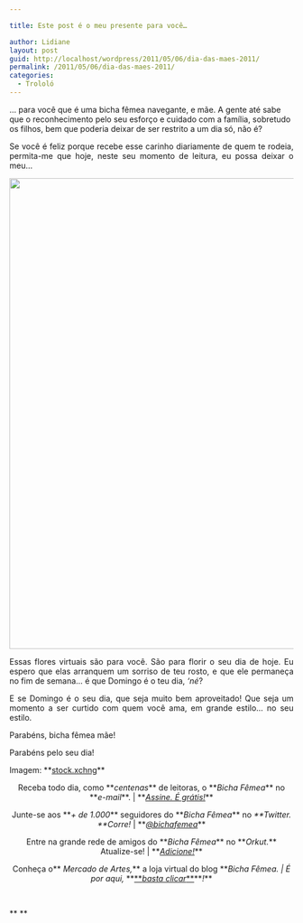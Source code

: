 ```yaml
---

title: Este post é o meu presente para você…

author: Lidiane
layout: post
guid: http://localhost/wordpress/2011/05/06/dia-das-maes-2011/
permalink: /2011/05/06/dia-das-maes-2011/
categories:
  - Trololó
---
```

… para você que é uma bicha fêmea navegante, e mãe. A gente até sabe que o reconhecimento pelo seu esforço e cuidado com a família, sobretudo os filhos, bem que poderia deixar de ser restrito a um dia só, não é?

<p style="text-align: justify;">
  Se você é feliz porque recebe esse carinho diariamente de quem te rodeia, permita-me que hoje, neste seu momento de leitura, eu possa deixar o meu…
</p>

<!--more-->

<p style="text-align: center;">
  <a href="http://www.trololodemulher.com.br/blog/wp-content/uploads/2011/05/Flores-Tulipas.jpg"><img class="alignnone size-full wp-image-6328" title="Flores - Tulipas" src="http://www.trololodemulher.com.br/blog/wp-content/uploads/2011/05/Flores-Tulipas.jpg" alt="" width="600" height="834" /></a>
</p>

<p style="text-align: justify;">
  Essas flores virtuais são para você. São para florir o seu dia de hoje. Eu espero que elas arranquem um sorriso de teu rosto, e que ele permaneça no fim de semana… é que Domingo é o teu dia, <em>‘né</em>?
</p>

<p style="text-align: justify;">
  E se Domingo é o seu dia, que seja muito bem aproveitado! Que seja um momento a ser curtido com quem você ama, em grande estilo… no seu estilo.
</p>

<p style="text-align: justify;">
  Parabéns, bicha fêmea mãe!
</p>

<p style="text-align: justify;">
  Parabéns pelo seu dia!
</p>

<p style="text-align: justify;">
  Imagem: **<a href="http://www.sxc.hu/" target="_blank">stock.xchng</a>**
</p>

<p style="text-align: center;">
  Receba todo dia, como **<em>centenas</em>** de leitoras, o **<em>Bicha Fêmea</em>** no **<em>e-mail</em>**. | **<em><a href="http://feedburner.google.com/fb/a/mailverify?uri=blogbichafemea&loc=pt_BR">Assine. É grátis!</a></em>**
</p>

<p style="text-align: center;">
  Junte-se aos **<em>+ de 1.000</em>** seguidores do **<em>Bicha Fêmea</em>** no <em>**Twitter. **Corre!</em> | **<em><a href="http://twitter.com/bichafemea">@bichafemea</a></em>**
</p>

<p style="text-align: center;">
  Entre na grande rede de amigos do **<em>Bicha Fêmea</em>** no **<em>Orkut.</em>** Atualize-se! | **<em><a href="http://www.orkut.com.br/Main#Profile?uid=5161612886294499900">Adicione!</a></em>**
</p>

<p style="text-align: center;">
  Conheça o**<em> Mercado de Artes,</em>** a loja virtual do blog **<em>Bicha Fêmea. | É por aqui, </em>**<a href="http://www.trololodemulher.com.br/loja/">**<em>basta clicar</em>**</a>**<em>!</em>**
</p>

 

** **